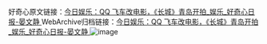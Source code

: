 好奇心原文链接：[今日娱乐：QQ 飞车改电影，《长城》青岛开拍_娱乐_好奇心日报-晏文静 ](https://www.qdaily.com/articles/7960.html)
WebArchive归档链接：[今日娱乐：QQ 飞车改电影，《长城》青岛开拍_娱乐_好奇心日报-晏文静 ](http://web.archive.org/web/20190623173207/https://www.qdaily.com/articles/7960.html)
![image](http://ww3.sinaimg.cn/large/007d5XDply1g3x0zk53k4j30u038h4qp)